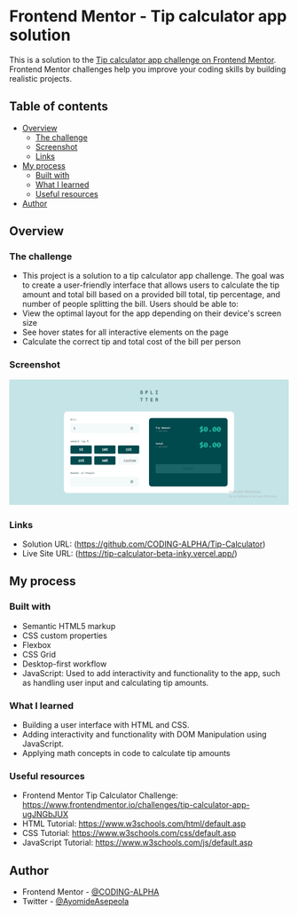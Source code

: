 # Frontend Mentor - Tip calculator app solution

This is a solution to the [Tip calculator app challenge on Frontend Mentor](https://www.frontendmentor.io/challenges/tip-calculator-app-ugJNGbJUX). Frontend Mentor challenges help you improve your coding skills by building realistic projects.

## Table of contents

- [Overview](#overview)
  - [The challenge](#the-challenge)
  - [Screenshot](#screenshot)
  - [Links](#links)
- [My process](#my-process)
  - [Built with](#built-with)
  - [What I learned](#what-i-learned)
  - [Useful resources](#useful-resources)
- [Author](#author)

## Overview

### The challenge

- This project is a solution to a tip calculator app challenge. The goal was to create a user-friendly interface that allows users to calculate the tip amount and total bill based on a provided bill total, tip percentage, and number of people splitting the bill.
  Users should be able to:
- View the optimal layout for the app depending on their device's screen size
- See hover states for all interactive elements on the page
- Calculate the correct tip and total cost of the bill per person

### Screenshot

![Screenshot image](<./images/Screenshot%202024-03-04%20173249.png>)

### Links

- Solution URL: (https://github.com/CODING-ALPHA/Tip-Calculator)
- Live Site URL: (https://tip-calculator-beta-inky.vercel.app/)

## My process

### Built with

- Semantic HTML5 markup
- CSS custom properties
- Flexbox
- CSS Grid
- Desktop-first workflow
- JavaScript: Used to add interactivity and functionality to the app, such as handling user input and calculating tip amounts.

### What I learned

- Building a user interface with HTML and CSS.
- Adding interactivity and functionality with DOM Manipulation using JavaScript.
- Applying math concepts in code to calculate tip amounts

### Useful resources

- Frontend Mentor Tip Calculator Challenge: https://www.frontendmentor.io/challenges/tip-calculator-app-ugJNGbJUX
- HTML Tutorial: https://www.w3schools.com/html/default.asp
- CSS Tutorial: https://www.w3schools.com/css/default.asp
- JavaScript Tutorial: https://www.w3schools.com/js/default.asp

## Author

- Frontend Mentor - [@CODING-ALPHA](https://www.frontendmentor.io/profile/CODING-ALPHA)
- Twitter - [@AyomideAsepeola](https://twitter.com/AyomideAsepeola)
